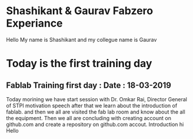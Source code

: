 
# Shashikant & Gaurav Fabzero Experiance
Hello My name is Shashikant and my collegue name is Gaurav
# Today is the first training day
## Fablab Training first day : Date : 18-03-2019
Today morining we have start session with Dr. Omkar Rai, 
Director General of STPI motivation speech after that we learn about the introduction of fablab.
and then we all are visited the fab
lab  room and know about the all the equipment.
Then we all are concluding with creating account on github.com and create a repository on 
github.com accout.
Introduction
hi
Hello